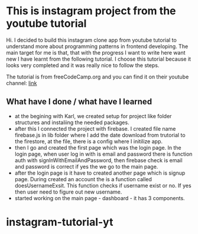 # This is instagram project from the youtube tutorial

Hi. I decided to build this instagram clone app from youtube tutorial to understand more about programming patterns in frontend developing. The main target for me is that, that with the progress I want to write here want new I have learnt from the following tutorial. I choose this tutorial because it looks very completed and it was really nice to follow the steps.

The tutorial is from freeCodeCamp.org and you can find it on their youtube channel: [link](https://www.youtube.com/watch?v=mDgEqoQUBgk&t=2814s&ab_channel=freeCodeCamp.org)

## What have I done / what have I learned

- at the begining with Karl, we created setup for project like folder structures and instaliing the needed packages.
- after this I connected the project with firebase. I created file name firebase.js in lib folder where I add the date download from trutorial to the firestore, at the file, there is a config where I initilize app.
- then I go and created the first page which was the login page. In the login page, when user log in with is email and password there is function auth with signInWithEmailAndPassword, then firebase check is email and password is correct if yes the we go to the main page.
- after the login page is it have to created another page which is signup page. During created an account the is a function called doesUsernameExsit. This function checks if username exist or no. If yes then user need to figure out new username.
- started working on the main page - dashboard - it has 3 components. 

# instagram-tutorial-yt
